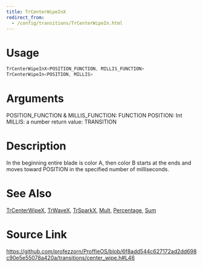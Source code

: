 ```yaml
---
title: TrCenterWipeInX
redirect_from:
  - /config/transitions/TrCenterWipeIn.html
---
```


# Usage
```cpp
TrCenterWipeInX<POSITION_FUNCTION, MILLIS_FUNCTION>
TrCenterWipeIn<POSITION, MILLIS>
```

# Arguments
POSITION_FUNCTION & MILLIS_FUNCTION: FUNCTION
POSITION: Int
MILLIS: a number
return value: TRANSITION

# Description
In the beginning entire blade is color A, then color B
starts at the ends and moves toward POSITION
in the specified number of milliseconds.

# See Also
[TrCenterWipeX](/config/transitions/TrCenterWipeX.html), [TrWaveX](/config/transitions/TrWaveX.html), [TrSparkX](/config/transitions/TrSparkX.html), [Mult](/config/functions/Mult.html), [Percentage](/config/functions/Percentage.html), [Sum](/config/functions/Sum.html)

# Source Link
https://github.com/profezzorn/ProffieOS/blob/6f8add544c627172ad2dd698c90e5e55078a420a/transitions/center_wipe.h#L46
